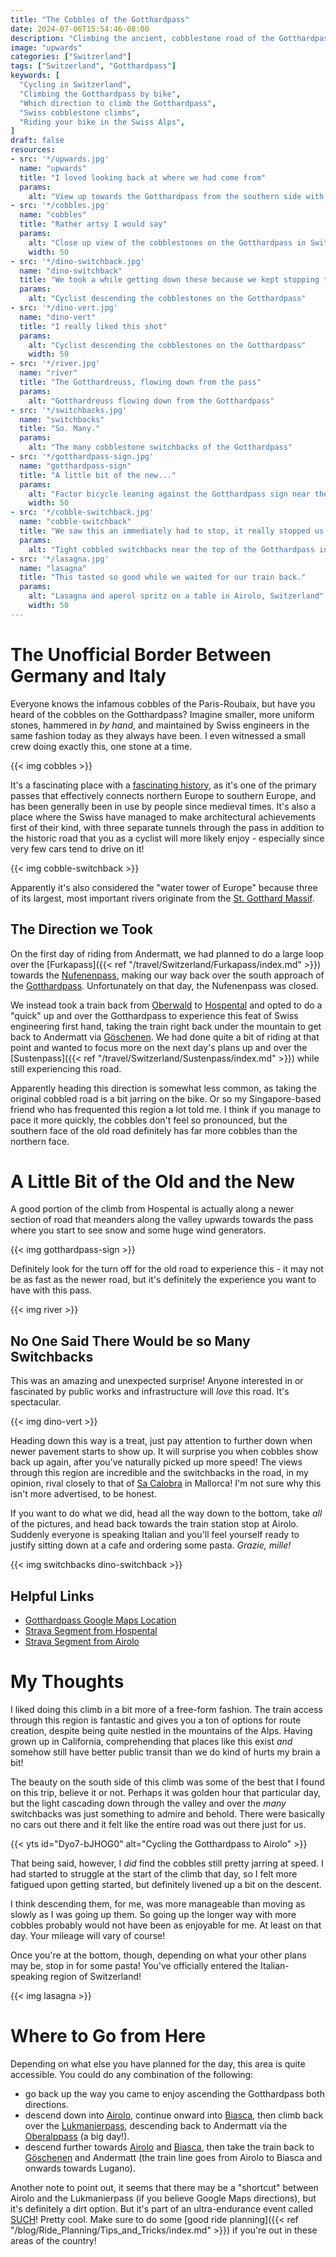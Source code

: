 ```yaml
---
title: "The Cobbles of the Gotthardpass"
date: 2024-07-06T15:54:46-08:00
description: "Climbing the ancient, cobblestone road of the Gotthardpass is a step back in time and inspires awe in all cyclists who ride it."
image: "upwards"
categories: ["Switzerland"]
tags: ["Switzerland", "Gotthardpass"]
keywords: [
  "Cycling in Switzerland",
  "Climbing the Gotthardpass by bike",
  "Which direction to climb the Gotthardpass",
  "Swiss cobblestone climbs",
  "Riding your bike in the Swiss Alps",
]
draft: false
resources:
- src: '*/upwards.jpg'
  name: "upwards"
  title: "I loved looking back at where we had come from"
  params:
    alt: "View up towards the Gotthardpass from the southern side with wind turbine in view"
- src: '*/cobbles.jpg'
  name: "cobbles"
  title: "Rather artsy I would say"
  params:
    alt: "Close up view of the cobblestones on the Gotthardpass in Switzerland"
    width: 50
- src: '*/dino-switchback.jpg'
  name: "dino-switchback"
  title: "We took a while getting down these because we kept stopping to take pictures!"
  params:
    alt: "Cyclist descending the cobblestones on the Gotthardpass"
- src: '*/dino-vert.jpg'
  name: "dino-vert"
  title: "I really liked this shot"
  params:
    alt: "Cyclist descending the cobblestones on the Gotthardpass"
    width: 50
- src: '*/river.jpg'
  name: "river"
  title: "The Gotthardreuss, flowing down from the pass"
  params:
    alt: "Gotthardreuss flowing down from the Gotthardpass"
- src: '*/switchbacks.jpg'
  name: "switchbacks"
  title: "So. Many."
  params:
    alt: "The many cobblestone switchbacks of the Gotthardpass"
- src: '*/gotthardpass-sign.jpg'
  name: "gotthardpass-sign"
  title: "A little bit of the new..."
  params:
    alt: "Factor bicycle leaning against the Gotthardpass sign near the top of the pass"
    width: 50
- src: '*/cobble-switchback.jpg'
  name: "cobble-switchback"
  title: "We saw this an immediately had to stop, it really stopped us in our tracks."
  params:
    alt: "Tight cobbled switchbacks near the top of the Gotthardpass in Switzerland"
- src: '*/lasagna.jpg'
  name: "lasagna"
  title: "This tasted so good while we waited for our train back."
  params:
    alt: "Lasagna and aperol spritz on a table in Airolo, Switzerland"
    width: 50
---
```

# The Unofficial Border Between Germany and Italy
Everyone knows the infamous cobbles of the Paris-Roubaix, but have you heard of the cobbles on the Gotthardpass? Imagine smaller, more uniform stones, hammered in _by hand_, and maintained by Swiss engineers in the same fashion today as they always have been. I even witnessed a small crew doing exactly this, one stone at a time.

{{< img cobbles >}}

It's a fascinating place with a [fascinating history](https://www.myswitzerland.com/en-us/experiences/st-gotthard-pass-nostalgia-on-the-tremola/), as it's one of the primary passes that effectively connects northern Europe to southern Europe, and has been generally been in use by people since medieval times. It's also a place where the Swiss have managed to make architectural achievements first of their kind, with three separate tunnels through the pass in addition to the historic road that you as a cyclist will more likely enjoy - especially since very few cars tend to drive on it!

{{< img cobble-switchback >}}

Apparently it's also considered the "water tower of Europe" because three of its largest, most important rivers originate from the [St. Gotthard Massif](https://en.wikipedia.org/wiki/Saint-Gotthard_Massif).

## The Direction we Took
On the first day of riding from Andermatt, we had planned to do a large loop over the [Furkapass]({{< ref "/travel/Switzerland/Furkapass/index.md" >}}) towards the [Nufenenpass](https://maps.app.goo.gl/JJi5kQNi5j8h3D2V9), making our way back over the south approach of the [Gotthardpass](https://maps.app.goo.gl/TgQQuiPoRRwTH8Dv8). Unfortunately on that day, the Nufenenpass was closed. 

We instead took a train back from [Oberwald](https://maps.app.goo.gl/kL8EevobpCpDoACCA) to [Hospental](https://maps.app.goo.gl/jrkPnbEwQsgZA2Q77) and opted to do a "quick" up and over the Gotthardpass to experience this feat of Swiss engineering first hand, taking the train right back under the mountain to get back to Andermatt via [Göschenen](https://maps.app.goo.gl/7fWwGkfRzaoQ9xPq9). We had done quite a bit of riding at that point and wanted to focus more on the next day's plans up and over the [Sustenpass]({{< ref "/travel/Switzerland/Sustenpass/index.md" >}}) while still experiencing this road.

Apparently heading this direction is somewhat less common, as taking the original cobbled road is a bit jarring on the bike. Or so my Singapore-based friend who has frequented this region a lot told me. I think if you manage to pace it more quickly, the cobbles don't feel so pronounced, but the southern face of the old road definitely has far more cobbles than the northern face.

# A Little Bit of the Old and the New
A good portion of the climb from Hospental is actually along a newer section of road that meanders along the valley upwards towards the pass where you start to see snow and some huge wind generators. 

{{< img gotthardpass-sign >}}

Definitely look for the turn off for the old road to experience this - it may not be as fast as the newer road, but it's definitely the experience you want to have with this pass.

{{< img river >}}

## No One Said There Would be so Many Switchbacks
This was an amazing and unexpected surprise! Anyone interested in or fascinated by public works and infrastructure will _love_ this road. It's spectacular.

{{< img dino-vert >}}

Heading down this way is a treat, just pay attention to further down when newer pavement starts to show up. It will surprise you when cobbles show back up again, after you've naturally picked up more speed! The views through this region are incredible and the switchbacks in the road, in my opinion, rival closely to that of [Sa Calobra](https://epicroadrides.com/cycling-spain/mallorca/sa-calobra-climb/) in Mallorca! I'm not sure why this isn't more advertised, to be honest.

If you want to do what we did, head all the way down to the bottom, take _all_ of the pictures, and head back towards the train station stop at Airolo. Suddenly everyone is speaking Italian and you'll feel yourself ready to justify sitting down at a cafe and ordering some pasta. _Grazie, mille!_

{{< img switchbacks dino-switchback >}}

## Helpful Links
- [Gotthardpass Google Maps Location](https://maps.app.goo.gl/KTPphuSh5krfm8HY7)
- [Strava Segment from Hospental]()
- [Strava Segment from Airolo]()

# My Thoughts
I liked doing this climb in a bit more of a free-form fashion. The train access through this region is fantastic and gives you a ton of options for route creation, despite being quite nestled in the mountains of the Alps. Having grown up in California, comprehending that places like this exist _and_ somehow still have better public transit than we do kind of hurts my brain a bit!

The beauty on the south side of this climb was some of the best that I found on this trip, believe it or not. Perhaps it was golden hour that particular day, but the light cascading down through the valley and over the _many_ switchbacks was just something to admire and behold. There were basically no cars out there and it felt like the entire road was out there just for us.

{{< yts id="Dyo7-bJHOG0" alt="Cycling the Gotthardpass to Airolo" >}}

That being said, however, I _did_ find the cobbles still pretty jarring at speed. I had started to struggle at the start of the climb that day, so I felt more fatigued upon getting started, but definitely livened up a bit on the descent.

I think descending them, for me, was more manageable than moving as slowly as I was going up them. So going up the longer way with more cobbles probably would not have been as enjoyable for me. At least on that day. Your mileage will vary of course!

Once you're at the bottom, though, depending on what your other plans may be, stop in for some pasta! You've officially entered the Italian-speaking region of Switzerland!

{{< img lasagna >}}

# Where to Go from Here
Depending on what else you have planned for the day, this area is quite accessible. You could do any combination of the following:
- go back up the way you came to enjoy ascending the Gotthardpass both directions.
- descend down into [Airolo](https://maps.app.goo.gl/acH6SUWbkmF3TCNU7), continue onward into [Biasca](https://maps.app.goo.gl/kPbvR4NgHYYhhSQJ6), then climb back over the [Lukmanierpass](https://maps.app.goo.gl/39bh1e91JHeyjxPG9), descending back to Andermatt via the [Oberalppass](https://maps.app.goo.gl/hVbvoRfsCeFNMpZYA) (a big day!).
- descend further towards [Airolo](https://maps.app.goo.gl/acH6SUWbkmF3TCNU7) and [Biasca](https://maps.app.goo.gl/kPbvR4NgHYYhhSQJ6), then take the train back to [Göschenen](https://maps.app.goo.gl/7fWwGkfRzaoQ9xPq9) and Andermatt (the train line goes from Airolo to Biasca and onwards towards Lugano).

Another note to point out, it seems that there may be a "shortcut" between Airolo and the Lukmanierpass (if you believe Google Maps directions), but it's definitely a dirt option. But it's part of an ultra-endurance event called [SUCH](https://such.bike/)! Pretty cool. Make sure to do some [good ride planning]({{< ref "/blog/Ride_Planning/Tips_and_Tricks/index.md" >}}) if you're out in these areas of the country! 
